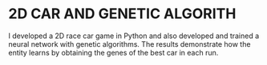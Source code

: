 # 2D CAR AND GENETIC ALGORITH
I developed a 2D race car game in Python and also developed and trained a neural network with genetic algorithms. The results demonstrate how the entity learns by obtaining the genes of the best car in each run.

